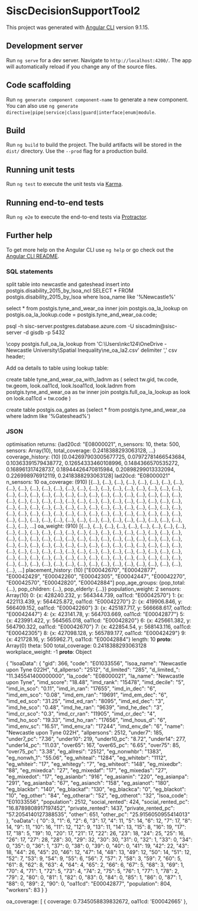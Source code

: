 # SiscDecisionSupportTool2

This project was generated with [Angular CLI](https://github.com/angular/angular-cli) version 9.1.15.

## Development server

Run `ng serve` for a dev server. Navigate to `http://localhost:4200/`. The app will automatically reload if you change any of the source files.

## Code scaffolding

Run `ng generate component component-name` to generate a new component. You can also use `ng generate directive|pipe|service|class|guard|interface|enum|module`.

## Build

Run `ng build` to build the project. The build artifacts will be stored in the `dist/` directory. Use the `--prod` flag for a production build.

## Running unit tests

Run `ng test` to execute the unit tests via [Karma](https://karma-runner.github.io).

## Running end-to-end tests

Run `ng e2e` to execute the end-to-end tests via [Protractor](http://www.protractortest.org/).

## Further help

To get more help on the Angular CLI use `ng help` or go check out the [Angular CLI README](https://github.com/angular/angular-cli/blob/master/README.md).

### SQL statements
 split table into newcastle and gateshead
insert into postgis.disability_2015_by_lsoa_ncl SELECT * FROM postgis.disability_2015_by_lsoa where lsoa_name like '%Newcastle%'


select *
from postgis.tyne_and_wear_oa
inner join postgis.oa_la_lookup
on postgis.oa_la_lookup.code = postgis.tyne_and_wear_oa.code;


psql -h sisc-server.postgres.database.azure.com -U siscadmin@sisc-server -d gisdb -p 5432

\copy postgis.full_oa_la_lookup from 'C:\Users\nkc124\OneDrive - Newcastle University\Spatial Inequality\ne_oa_la2.csv' delimiter ',' csv header;



Add oa details to table using lookup table:

create table tyne_and_wear_oa_with_ladnm as (
	select tw.gid, tw.code, tw.geom, look.oa11cd, look.lsoa11cd, look.ladnm
from postgis.tyne_and_wear_oa as tw
inner join postgis.full_oa_la_lookup as look
on look.oa11cd = tw.code
)

create table postgis.oa_gates as (select * from postgis.tyne_and_wear_oa where ladnm like '%Gateshead%')



### JSON

optimisation returns:
{lad20cd: "E08000021", n_sensors: 10, theta: 500, sensors: Array(10), total_coverage: 0.2418388293063128, …}
coverage_history: (10) [0.042697903005677725, 0.07972781466543684, 0.10363391579438772, 0.12654333460108996, 0.1484366570535272, 0.168961317428737, 0.18944426470815984, 0.20898299013332094, 0.226998976912119, 0.2418388293063128]
lad20cd: "E08000021"
n_sensors: 10
oa_coverage: (910) [{…}, {…}, {…}, {…}, {…}, {…}, {…}, {…}, {…}, {…}, {…}, {…}, {…}, {…}, {…}, {…}, {…}, {…}, {…}, {…}, {…}, {…}, {…}, {…}, {…}, {…}, {…}, {…}, {…}, {…}, {…}, {…}, {…}, {…}, {…}, {…}, {…}, {…}, {…}, {…}, {…}, {…}, {…}, {…}, {…}, {…}, {…}, {…}, {…}, {…}, {…}, {…}, {…}, {…}, {…}, {…}, {…}, {…}, {…}, {…}, {…}, {…}, {…}, {…}, {…}, {…}, {…}, {…}, {…}, {…}, {…}, {…}, {…}, {…}, {…}, {…}, {…}, {…}, {…}, {…}, {…}, {…}, {…}, {…}, {…}, {…}, {…}, {…}, {…}, {…}, {…}, {…}, {…}, {…}, {…}, {…}, {…}, {…}, {…}, {…}, …]
oa_weight: (910) [{…}, {…}, {…}, {…}, {…}, {…}, {…}, {…}, {…}, {…}, {…}, {…}, {…}, {…}, {…}, {…}, {…}, {…}, {…}, {…}, {…}, {…}, {…}, {…}, {…}, {…}, {…}, {…}, {…}, {…}, {…}, {…}, {…}, {…}, {…}, {…}, {…}, {…}, {…}, {…}, {…}, {…}, {…}, {…}, {…}, {…}, {…}, {…}, {…}, {…}, {…}, {…}, {…}, {…}, {…}, {…}, {…}, {…}, {…}, {…}, {…}, {…}, {…}, {…}, {…}, {…}, {…}, {…}, {…}, {…}, {…}, {…}, {…}, {…}, {…}, {…}, {…}, {…}, {…}, {…}, {…}, {…}, {…}, {…}, {…}, {…}, {…}, {…}, {…}, {…}, {…}, {…}, {…}, {…}, {…}, {…}, {…}, {…}, {…}, {…}, …]
placement_history: (10) ["E00042670", "E00042877", "E00042429", "E00042260", "E00042305", "E00042447", "E00042270", "E00042570", "E00042820", "E00042884"]
pop_age_groups: {pop_total: {…}, pop_children: {…}, pop_elderly: {…}}
population_weight: 2
sensors: Array(10)
0: {x: 428240.232, y: 564344.739, oa11cd: "E00042570"}
1: {x: 422113.439, y: 564425.872, oa11cd: "E00042270"}
2: {x: 419906.846, y: 566409.152, oa11cd: "E00042260"}
3: {x: 425187.717, y: 566668.617, oa11cd: "E00042447"}
4: {x: 423141.78, y: 564703.669, oa11cd: "E00042877"}
5: {x: 423991.422, y: 564565.018, oa11cd: "E00042820"}
6: {x: 425661.382, y: 564790.322, oa11cd: "E00042670"}
7: {x: 422854.54, y: 568143.116, oa11cd: "E00042305"}
8: {x: 427098.128, y: 565789.177, oa11cd: "E00042429"}
9: {x: 421728.16, y: 565962.71, oa11cd: "E00042884"}
length: 10
__proto__: Array(0)
theta: 500
total_coverage: 0.2418388293063128
workplace_weight: -1
__proto__: Object



{
  "lsoaData": {
    "gid": 366,
    "code": "E01033556",
    "lsoa_name": "Newcastle upon Tyne 022H",
    "d_allperso": "2512",
    "d_limited": "285",
    "d_limited_": "11.345541400000000",
    "la_code": "E08000021",
    "la_name": "Newcastle upon Tyne",
    "imd_score": "18.48",
    "imd_rank": "15478",
    "imd_decile": "5",
    "imd_in_sco": "0.11",
    "imd_in_ran": "17655",
    "imd_in_dec": "6",
    "imd_em_sco": "0.08",
    "imd_em_ran": "19691",
    "imd_em_dec": "6",
    "imd_ed_sco": "31.25",
    "imd_ed_ran": "8095",
    "imd_ed_dec": "3",
    "imd_he_sco": "0.48",
    "imd_he_ran": "9639",
    "imd_he_dec": "3",
    "imd_cr_sco": "0.3",
    "imd_cr_ran": "11905",
    "imd_cr_dec": "4",
    "imd_ho_sco": "19.33",
    "imd_ho_ran": "17656",
    "imd_hous_d": "6",
    "imd_env_sc": "16.51",
    "imd_env_ra": "17244",
    "imd_env_de": "6",
    "name": "Newcastle upon Tyne 022H",
    "allpersons": 2512,
    "under7": 185,
    "under7_pc": "7.36",
    "under10": 219,
    "under10_pc": "8.72",
    "under14": 277,
    "under14_pc": "11.03",
    "over65": 167,
    "over65_pc": "6.65",
    "over75": 85,
    "over75_pc": "3.38",
    "eg_allresi": "2512",
    "eg_nonwhbr": "1383",
    "eg_nonwh_1": "55.06",
    "eg_whiteal": "1284",
    "eg_whitebr": "1112",
    "eg_whiteir": "17",
    "eg_whitegy": "7",
    "eg_whiteot": "148",
    "eg_mixedbr": "88",
    "eg_mixedca": "27",
    "eg_mixedaf": "17",
    "eg_mixedas": "27",
    "eg_mixedot": "17",
    "eg_asianbr": "916",
    "eg_asianin": "220",
    "eg_asianpa": "291",
    "eg_asianba": "67",
    "eg_asianch": "158",
    "eg_asianot": "180",
    "eg_blackbr": "140",
    "eg_blackaf": "130",
    "eg_blackca": "0",
    "eg_blackot": "10",
    "eg_other": "84",
    "eg_otherar": "52",
    "eg_otherot": "32",
    "lsoa_code": "E01033556",
    "population": 2512,
    "social_rented": 424,
    "social_rented_pc": "16.8789808917197452",
    "private_rented": 1437,
    "private_rented_pc": "57.2054140127388535",
    "other": 651,
    "other_pc": "25.9156050955414013"
  },
  "oaData": {
    "0": 3,
    "1": 6,
    "2": 6,
    "3": 17,
    "4": 11,
    "5": 14,
    "6": 12,
    "7": 17,
    "8": 14,
    "9": 11,
    "10": 16,
    "11": 12,
    "12": 9,
    "13": 11,
    "14": 13,
    "15": 8,
    "16": 19,
    "17": 17,
    "18": 5,
    "19": 10,
    "20": 17,
    "21": 17,
    "22": 26,
    "23": 18,
    "24": 25,
    "25": 16,
    "26": 17,
    "27": 28,
    "28": 30,
    "29": 32,
    "30": 30,
    "31": 0,
    "32": 1,
    "33": 0,
    "34": 0,
    "35": 0,
    "36": 1,
    "37": 0,
    "38": 0,
    "39": 0,
    "40": 0,
    "41": 19,
    "42": 22,
    "43": 18,
    "44": 26,
    "45": 20,
    "46": 12,
    "47": 14,
    "48": 13,
    "49": 12,
    "50": 14,
    "51": 12,
    "52": 7,
    "53": 9,
    "54": 9,
    "55": 6,
    "56": 7,
    "57": 7,
    "58": 3,
    "59": 7,
    "60": 5,
    "61": 8,
    "62": 8,
    "63": 4,
    "64": 4,
    "65": 2,
    "66": 6,
    "67": 5,
    "68": 3,
    "69": 1,
    "70": 4,
    "71": 1,
    "72": 5,
    "73": 4,
    "74": 2,
    "75": 5,
    "76": 1,
    "77": 1,
    "78": 2,
    "79": 2,
    "80": 0,
    "81": 1,
    "82": 0,
    "83": 0,
    "84": 0,
    "85": 1,
    "86": 0,
    "87": 1,
    "88": 0,
    "89": 2,
    "90": 0,
    "oa11cd": "E00042877",
    "population": 804,
    "workers": 83
  }
}

   oa_coverage: [
        {
          coverage: 0.7345058839832672,
          oa11cd: 'E00042665'
        },
